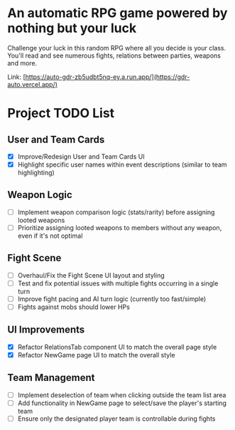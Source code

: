 # An automatic RPG game powered by nothing but your luck

Challenge your luck in this random RPG where all you decide is your class.
You'll read and see numerous fights, relations between parties, weapons and more.

Link: [https://auto-gdr-zb5udbt5nq-ey.a.run.app/](https://gdr-auto.vercel.app/)

# Project TODO List

## User and Team Cards

- [x] Improve/Redesign User and Team Cards UI
- [x] Highlight specific user names within event descriptions (similar to team highlighting)

## Weapon Logic

- [ ] Implement weapon comparison logic (stats/rarity) before assigning looted weapons
- [ ] Prioritize assigning looted weapons to members without any weapon, even if it's not optimal

## Fight Scene

- [ ] Overhaul/Fix the Fight Scene UI layout and styling
- [ ] Test and fix potential issues with multiple fights occurring in a single turn
- [ ] Improve fight pacing and AI turn logic (currently too fast/simple)
- [ ] Fights against mobs should lower HPs 

## UI Improvements

- [x] Refactor RelationsTab component UI to match the overall page style
- [x] Refactor NewGame page UI to match the overall style

## Team Management

- [ ] Implement deselection of team when clicking outside the team list area
- [ ] Add functionality in NewGame page to select/save the player's starting team
- [ ] Ensure only the designated player team is controllable during fights
